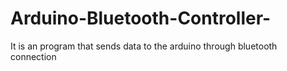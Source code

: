 # Arduino-Bluetooth-Controller-
It is an program that sends data to the arduino through bluetooth connection
